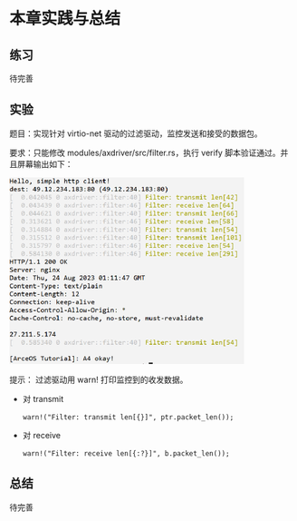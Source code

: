 # 本章实践与总结

## 练习

待完善

## 实验

题目：实现针对 virtio-net 驱动的过滤驱动，监控发送和接受的数据包。

要求：只能修改 modules/axdriver/src/filter.rs，执行 verify 脚本验证通过。并且屏幕输出如下：

<img src="./img/img8_4.png" alt="image-20230911154543778" style="zoom:50%;" />

提示：
过滤驱动用 warn! 打印监控到的收发数据。

- 对 transmit

  ```
  warn!("Filter: transmit len[{}]", ptr.packet_len());
  ```

- 对 receive

  ```
  warn!("Filter: receive len[{:?}]", b.packet_len());
  ```

## 总结

待完善
